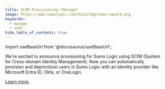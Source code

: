 ```yaml
---
title: SCIM Provisioning (Manage)
image: https://www.sumologic.com/help/img/sumo-square.png
keywords:
  - manage
  - saml
hide_table_of_contents: true    
---
```


import useBaseUrl from '@docusaurus/useBaseUrl';

We're excited to announce provisioning for Sumo Logic using SCIM (System for Cross-domain Identity Management). Now you can automatically provision and deprovision users in Sumo Logic with an identity provider like Microsoft Entra ID, Okta, or OneLogin.

[Learn more](/docs/manage/security/scim/).